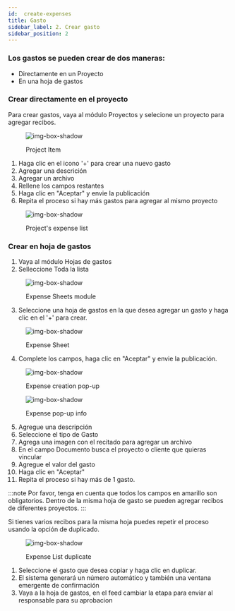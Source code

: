 ```yaml
---
id:  create-expenses
title: Gasto
sidebar_label: 2. Crear gasto
sidebar_position: 2
---
```


### Los gastos se pueden crear de dos maneras:

- Directamente en un Proyecto
- En una hoja de gastos

### Crear directamente en el proyecto

Para crear gastos, vaya al módulo Proyectos y selecione un proyecto para agregar recibos.

<figure>

![img-box-shadow](/img/university/expenses/university-expenses-3-project.png)
<figcaption>Project Item</figcaption>
</figure>

1. Haga clic en el icono '+' para crear una nuevo gasto
2. Agregar una descrición
3. Agregar un archivo
4. Rellene los campos restantes
5. Haga clic en "Aceptar" y envie la publicación
6. Repita el proceso si hay más gastos para agregar al mismo proyecto

<figure>

![img-box-shadow](/img/university/expenses/university-expenses-6-project-list.png)
<figcaption>Project's expense list</figcaption>
</figure>

### Crear en hoja de gastos

1. Vaya al módulo Hojas de gastos
2. Selleccione Toda la lista

<figure>

![img-box-shadow](/img/university/expenses/university-expense-sheets-1.png)
<figcaption>Expense Sheets module</figcaption>
</figure>

3. Seleccione una hoja de gastos en la que desea agregar un gasto y haga clic en el '+' para crear.

<figure>

![img-box-shadow](/img/university/expenses/university-expenses-1-creation.png)
<figcaption>Expense Sheet</figcaption>
</figure>

4. Complete los campos, haga clic en "Aceptar" y envie la publicación.

<figure>

![img-box-shadow](/img/university/expenses/university-expenses-2.png)
<figcaption>Expense creation pop-up</figcaption>
</figure>

<figure>

![img-box-shadow](/img/university/expenses/university-expenses-4.png)
<figcaption>Expense pop-up info</figcaption>
</figure>

5.  Agregue una descripción
6.  Seleccione el tipo de Gasto
7.  Agrega una imagen con el recitado para agregar un archivo
8.  En el campo Documento busca el proyecto o cliente que quieras vincular
9.  Agregue el valor del gasto
10. Haga clic en "Aceptar"
11. Repita el proceso si hay más de 1 gasto.


:::note
Por favor, tenga en cuenta que todos los campos en amarillo son obligatorios.
Dentro de la misma hoja de gasto se pueden agregar recibos de diferentes proyectos.
:::

Si tienes varios recibos para la misma hoja puedes repetir el proceso usando la opción de duplicado.

<figure>

![img-box-shadow](/img/university/expenses/university-expenses-5.png)
<figcaption>Expense List duplicate</figcaption>
</figure>

1. Seleccione el gasto que desea copiar y haga clic en duplicar.
2. El sistema generará un número automático y también una ventana emergente de confirmación
3. Vaya a la hoja de gastos, en el feed cambiar la etapa para enviar al responsable para su aprobacion

